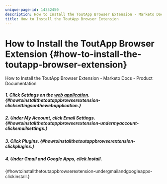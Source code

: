 ```yaml
---
unique-page-id: 14352450
description: How to Install the ToutApp Browser Extension - Marketo Docs - Product Documentation
title: How to Install the ToutApp Browser Extension
---
```


# How to Install the ToutApp Browser Extension {#how-to-install-the-toutapp-browser-extension}

How to Install the ToutApp Browser Extension - Marketo Docs - Product Documentation

##### 1. Click Settings on the [web application](http://toutapp.com/next#settings). {#howtoinstallthetoutappbrowserextension-clicksettingsonthewebapplication.}

##### 2. Under My Account, click Email Settings. {#howtoinstallthetoutappbrowserextension-undermyaccount-clickemailsettings.}

##### 3. Click Plugins. {#howtoinstallthetoutappbrowserextension-clickplugins.}

##### 4. Under Gmail and Google Apps, click Install.  
{#howtoinstallthetoutappbrowserextension-undergmailandgoogleapps-clickinstall.}

